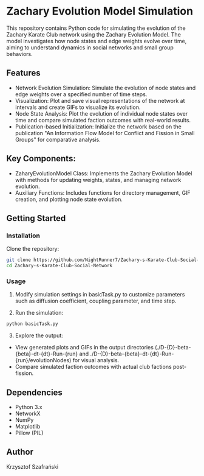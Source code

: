 # Zachary Evolution Model Simulation

This repository contains Python code for simulating the evolution of the Zachary Karate Club network using the Zachary Evolution Model. The model investigates how node states and edge weights evolve over time, aiming to understand dynamics in social networks and small group behaviors.

## Features
- Network Evolution Simulation: Simulate the evolution of node states and edge weights over a specified number of time steps.
- Visualization: Plot and save visual representations of the network at intervals and create GIFs to visualize its evolution.
- Node State Analysis: Plot the evolution of individual node states over time and compare simulated faction outcomes with real-world results.
- Publication-based Initialization: Initialize the network based on the publication "An Information Flow Model for Conflict and Fission in Small Groups" for comparative analysis.

## Key Components:

- ZaharyEvolutionModel Class: Implements the Zachary Evolution Model with methods for updating weights, states, and managing network evolution.
- Auxiliary Functions: Includes functions for directory management, GIF creation, and plotting node state evolution.

## Getting Started
### Installation
Clone the repository:

```bash
git clone https://github.com/NightRunner7/Zachary-s-Karate-Club-Social-Network.git
cd Zachary-s-Karate-Club-Social-Network
```

### Usage
1. Modify simulation settings in basicTask.py to customize parameters such as diffusion coefficient, coupling parameter, and time step.

2. Run the simulation:

```bash
python basicTask.py
```
3. Explore the output:

  - View generated plots and GIFs in the output directories (./D-{D}-beta-{beta}-dt-{dt}-Run-{run} and ./D-{D}-beta-{beta}-dt-{dt}-Run-{run}/evolutionNodes) for visual analysis.
  - Compare simulated faction outcomes with actual club factions post-fission.

## Dependencies
- Python 3.x
- NetworkX
- NumPy
- Matplotlib
- Pillow (PIL)

## Author
Krzysztof Szafrański
